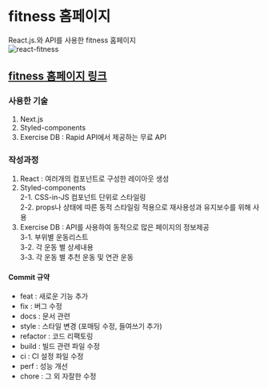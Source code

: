 # fitness 홈페이지
React.js.와 API를 사용한 fitness 홈페이지 <br/>
![react-fitness](https://user-images.githubusercontent.com/32288848/232669202-906d5ec5-5691-498e-bdce-3a85aa931963.png)

## [fitness 홈페이지 링크](https://643e290f4fe3657135832855--darling-florentine-d2535f.netlify.app/)


### 사용한 기술
1. Next.js
2. Styled-components
3. Exercise DB : Rapid API에서 제공하는 무료 API

### 작성과정
1. React : 여러개의 컴포넌트로 구성한 레이아웃 생성
2. Styled-components <br/>
  2-1. CSS-in-JS 컴포넌트 단위로 스타일링<br/>
  2-2. props나 상태에 따른 동적 스타일링 적용으로 재사용성과 유지보수를 위해 사용
3. Exercise DB : API를 사용하여 동적으로 많은 페이지의 정보제공<br/>
  3-1. 부위별 운동리스트 <br/>
  3-2. 각 운동 별 상세내용<br/>
  3-3. 각 운동 별 추천 운동 및 연관 운동

#### Commit 규약
- feat : 새로운 기능 추가
- fix : 버그 수정
- docs : 문서 관련
- style : 스타일 변경 (포매팅 수정, 들여쓰기 추가)
- refactor : 코드 리팩토링
- build : 빌드 관련 파일 수정
- ci : CI 설정 파일 수정
- perf : 성능 개선
- chore : 그 외 자잘한 수정
